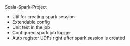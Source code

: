 Scala-Spark-Project
- Util for creating spark session
- Extendable config
- Unit test in the job
- Configured spark job logger
- Auto register UDFs right after spark session is created